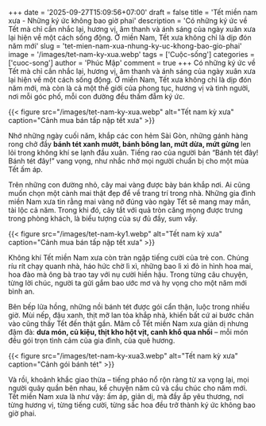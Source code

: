 +++
date = '2025-09-27T15:09:56+07:00'
draft = false
title = 'Tết miền nam xưa - Những ký ức không bao giờ phai'
description = 'Có những ký ức về Tết mà chỉ cần nhắc lại, hương vị, âm thanh và ánh sáng của ngày xuân xưa lại hiện về một cách sống động. Ở miền Nam, Tết xưa không chỉ là dịp đón năm mới'
slug = 'tet-mien-nam-xua-nhung-ky-uc-khong-bao-gio-phai'
image = '/images/tet-nam-ky-xua.webp'
tags = ['Cuộc-sống']
categories = ['cuoc-song']
author = 'Phúc Mập'
comment = true
+++
Có những ký ức về Tết mà chỉ cần nhắc lại, hương vị, âm thanh và ánh sáng của ngày xuân xưa lại hiện về một cách sống động. Ở miền Nam, Tết xưa không chỉ là dịp đón năm mới, mà còn là cả một thế giới của phong tục, hương vị và tình người, nơi mỗi góc phố, mỗi con đường đều thấm đẫm ký ức.

{{< figure src="/images/tet-nam-ky-xua.webp" alt="Tết nam kỳ xưa" caption="Cảnh mua bán tấp nập tết xưa" >}}

Nhớ những ngày cuối năm, khắp các con hẻm Sài Gòn, những gánh hàng rong chở đầy **bánh tét xanh mướt, bánh bông lan, mứt dừa, mứt gừng** len lỏi trong không khí se lạnh đầu xuân. Tiếng rao của người bán “Bánh tét đây! Bánh tét đây!” vang vọng, như nhắc nhở mọi người chuẩn bị cho một mùa Tết ấm áp.

Trên những con đường nhỏ, cây mai vàng được bày bán khắp nơi. Ai cũng muốn chọn một cành mai thật đẹp để về trang trí trong nhà. Những gia đình miền Nam xưa tin rằng mai vàng nở đúng vào ngày Tết sẽ mang may mắn, tài lộc cả năm. Trong khi đó, cây tắt với quả tròn căng mọng được trưng trong phòng khách, là biểu tượng của sự đủ đầy, sum vầy.

{{< figure src="/images/tet-nam-ky1.webp" alt="Tết nam kỳ xưa" caption="Cảnh mua bán tấp nập tết xưa" >}}

Không khí Tết miền Nam xưa còn tràn ngập tiếng cười của trẻ con. Chúng ríu rít chạy quanh nhà, háo hức chờ lì xì, những bao lì xì đỏ in hình hoa mai, hoa đào mà ông bà trao tay với nụ cười hiền hậu. Trong từng câu chuyện, từng lời chúc, người ta gửi gắm bao ước mơ và hy vọng cho một năm mới bình an.

Bên bếp lửa hồng, những nồi bánh tét được gói cẩn thận, luộc trong nhiều giờ. Mùi nếp, đậu xanh, thịt mỡ lan tỏa khắp nhà, khiến bất cứ ai bước chân vào cũng thấy Tết đến thật gần. Mâm cỗ Tết miền Nam xưa giản dị nhưng đậm đà: **dưa món, củ kiệu, thịt kho hột vịt, canh khổ qua nhồi** – mỗi món đều gói trọn tình cảm của gia đình, của quê hương.

{{< figure src="/images/tet-nam-ky-xua3.webp" alt="Tết nam kỳ xưa" caption="Cảnh gói bánh tét" >}}

Và rồi, khoảnh khắc giao thừa – tiếng pháo nổ rộn ràng từ xa vọng lại, mọi người quây quần bên nhau, kể chuyện năm cũ và cầu chúc cho năm mới. Tết miền Nam xưa là như vậy: ấm áp, giản dị, mà đầy ắp yêu thương, nơi từng hương vị, từng tiếng cười, từng sắc hoa đều trở thành ký ức không bao giờ phai.